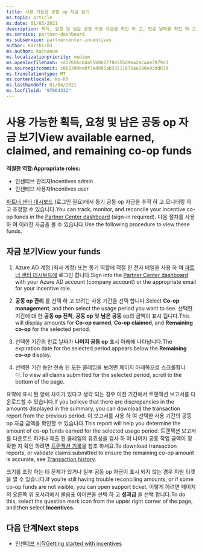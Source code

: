 ```yaml
---
title: 사용 가능한 공동 op 자금 보기
ms.topic: article
ms.date: 01/03/2021
description: 획득, 요청 및 남은 공동 작동 자금을 확인 하 고, 만료 날짜를 확인 하 고, 일관 되지 않은 금액을 조정 하는 방법을 알아보세요.
ms.service: partner-dashboard
ms.subservice: partnercenter-incentives
author: Karthic83
ms.author: kashanum
ms.localizationpriority: medium
ms.openlocfilehash: cd17656c64a55b9b27784555d9ea2acaae3979d3
ms.sourcegitcommit: c062209be8f7ed905ab33511675ae280e93dd839
ms.translationtype: MT
ms.contentlocale: ko-KR
ms.lasthandoff: 01/04/2021
ms.locfileid: "97864332"
---
```

# <a name="view-available-earned-claimed-and-remaining-co-op-funds"></a><span data-ttu-id="dc9d2-103">사용 가능한 획득, 요청 및 남은 공동 op 자금 보기</span><span class="sxs-lookup"><span data-stu-id="dc9d2-103">View available earned, claimed, and remaining co-op funds</span></span>

<span data-ttu-id="dc9d2-104">**적절한 역할:**</span><span class="sxs-lookup"><span data-stu-id="dc9d2-104">**Appropriate roles:**</span></span>

- <span data-ttu-id="dc9d2-105">인센티브 관리자</span><span class="sxs-lookup"><span data-stu-id="dc9d2-105">Incentives admin</span></span>
- <span data-ttu-id="dc9d2-106">인센티브 사용자</span><span class="sxs-lookup"><span data-stu-id="dc9d2-106">Incentives user</span></span>

<span data-ttu-id="dc9d2-107">[파트너 센터 대시보드](https://partner.microsoft.com/dashboard/) (로그인 필요)에서 동기 공동 op 자금을 추적 하 고 모니터링 하 고 조정할 수 있습니다.</span><span class="sxs-lookup"><span data-stu-id="dc9d2-107">You can track, monitor, and reconcile your incentive co-op funds in the [Partner Center dashboard](https://partner.microsoft.com/dashboard/) (sign-in required).</span></span> <span data-ttu-id="dc9d2-108">다음 절차를 사용 하 여 이러한 자금을 볼 수 있습니다.</span><span class="sxs-lookup"><span data-stu-id="dc9d2-108">Use the following procedure to view these funds.</span></span>

## <a name="view-your-funds"></a><span data-ttu-id="dc9d2-109">자금 보기</span><span class="sxs-lookup"><span data-stu-id="dc9d2-109">View your funds</span></span>

1. <span data-ttu-id="dc9d2-110">Azure AD 계정 (회사 계정) 또는 동기 역할에 적절 한 전자 메일을 사용 하 여 [파트너 센터 대시보드에](https://partner.microsoft.com/dashboard/) 로그인 합니다.</span><span class="sxs-lookup"><span data-stu-id="dc9d2-110">Sign into the [Partner Center dashboard](https://partner.microsoft.com/dashboard/) with your Azure AD account (company account) or the appropriate email for your incentive role.</span></span>

2. <span data-ttu-id="dc9d2-111">**공동 op 관리** 를 선택 하 고 보려는 사용 기간을 선택 합니다.</span><span class="sxs-lookup"><span data-stu-id="dc9d2-111">Select **Co-op management**, and then select the usage period you want to see.</span></span> <span data-ttu-id="dc9d2-112">선택한 기간에 대 한 **공동 op 진척**, **공동 op** 및 **남은 공동** op의 금액이 표시 됩니다.</span><span class="sxs-lookup"><span data-stu-id="dc9d2-112">This will display amounts for **Co-op earned**, **Co-op claimed**, and **Remaining co-op** for the selected period.</span></span>

3. <span data-ttu-id="dc9d2-113">선택한 기간의 만료 날짜가 **나머지 공동 op** 표시 아래에 나타납니다.</span><span class="sxs-lookup"><span data-stu-id="dc9d2-113">The expiration date for the selected period appears below the **Remaining co-op** display.</span></span>  

4. <span data-ttu-id="dc9d2-114">선택한 기간 동안 전송 된 모든 클레임을 보려면 페이지 아래쪽으로 스크롤합니다.</span><span class="sxs-lookup"><span data-stu-id="dc9d2-114">To view all claims submitted for the selected period, scroll to the bottom of the page.</span></span>

<span data-ttu-id="dc9d2-115">요약에 표시 된 양에 차이가 있다고 생각 되는 경우 이전 기간에서 트랜잭션 보고서를 다운로드할 수 있습니다.</span><span class="sxs-lookup"><span data-stu-id="dc9d2-115">If you believe that there are discrepancies in the amounts displayed in the summary, you can download the transaction report from the previous period.</span></span> <span data-ttu-id="dc9d2-116">이 보고서를 사용 하 여 선택한 사용 기간의 공동 op 자금 금액을 확인할 수 있습니다.</span><span class="sxs-lookup"><span data-stu-id="dc9d2-116">This report will help you determine the amount of co-op funds earned for the selected usage period.</span></span> <span data-ttu-id="dc9d2-117">트랜잭션 보고서를 다운로드 하거나 제출 된 클레임의 유효성을 검사 하 여 나머지 공동 작업 금액이 정확한 지 확인 하려면 [트랜잭션 기록](/partner-center/payout-statement#transaction-history)을 참조 하세요.</span><span class="sxs-lookup"><span data-stu-id="dc9d2-117">To download transaction reports, or validate claims submitted to ensure the remaining co-op amount is accurate, see [Transaction history](/partner-center/payout-statement#transaction-history).</span></span>

<span data-ttu-id="dc9d2-118">크기를 조정 하는 데 문제가 있거나 일부 공동 op 자금이 표시 되지 않는 경우 지원 티켓을 열 수 있습니다.</span><span class="sxs-lookup"><span data-stu-id="dc9d2-118">If you’re still having trouble reconciling amounts, or if some co-op funds are not visible, you can open support ticket.</span></span> <span data-ttu-id="dc9d2-119">이렇게 하려면 페이지의 오른쪽 위 모서리에서 물음표 아이콘을 선택 하 고 **성과급** 을 선택 합니다.</span><span class="sxs-lookup"><span data-stu-id="dc9d2-119">To do this, select the question mark icon from the upper right corner of the page, and then select **Incentives**.</span></span>

## <a name="next-steps"></a><span data-ttu-id="dc9d2-120">다음 단계</span><span class="sxs-lookup"><span data-stu-id="dc9d2-120">Next steps</span></span>

- [<span data-ttu-id="dc9d2-121">인센티브 시작</span><span class="sxs-lookup"><span data-stu-id="dc9d2-121">Getting started with incentives</span></span>](incentives-get-started-intro.md)
